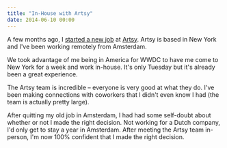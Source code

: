 ```yaml
---
title: "In-House with Artsy"
date: 2014-06-10 00:00
---
```


A few months ago, I [started a new job](http://ashfurrow.com/blog/new-job-1) at [Artsy](https://artsy.net). Artsy is based in New York and I've been working remotely from Amsterdam.

We took advantage of me being in America for WWDC to have me come to New York for a week and work in-house. It's only Tuesday but it's already been a great experience.

The Artsy team is incredible – everyone is very good at what they do. I've been making connections with coworkers that I didn't even know I had (the team is actually pretty large).

After quitting my old job in Amsterdam, I had had some self-doubt about whether or not I made the right decision. Not working for a Dutch company, I'd only get to stay a year in Amsterdam. After meeting the Artsy team in-person, I'm now 100% confident that I made the right decision.

<!-- more -->
